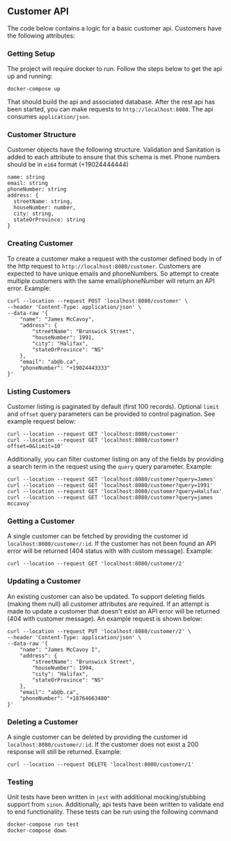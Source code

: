 ## Customer API
The code below contains a logic for a basic customer api. Customers have the following attributes:

### Getting Setup
The project will require docker to run. Follow the steps below to get the api up and running:
```
docker-compose up
```
That should build the api and associated database. After the rest api has been started, you can make requests to `http://localhost:8080`. The api consumes `application/json`.

### Customer Structure
Customer objects have the following structure. Validation and Sanitation is added to each attribute to ensure that this schema is met. Phone numbers should be in `e164` format (+19024444444)
```
name: string
email: string
phoneNumber: string
address: {
  streetName: string,
  houseNumber: number,
  city: string,
  stateOrProvince: string
}
```

### Creating Customer
To create a customer make a request with the customer defined body in of the http request to `http://localhost:8080/customer`. Customers are expected to have unique emails and phoneNumbers. So attempt to create multiple customers with the same email/phoneNumber will return an API error. Example:
```
curl --location --request POST 'localhost:8080/customer' \
--header 'Content-Type: application/json' \
--data-raw '{
    "name": "James McCavoy",
    "address": {
        "streetName": "Brunswick Street",
        "houseNumber": 1991,
        "city": "Halifax",
        "stateOrProvince": "NS"
    },
    "email": "ab@b.ca",
    "phoneNumber": "+19024443333"
}'
```

### Listing Customers
Customer listing is paginated by default (first 100 records). Optional `limit` and `offset` query parameters can be provided to control pagination. See example request below:
```
curl --location --request GET 'localhost:8080/customer'
curl --location --request GET 'localhost:8080/customer?offset=0&limit=10'
```

Additionally, you can filter customer listing on any of the fields by providing a search term in the request using the `query` query parameter. Example:
```
curl --location --request GET 'localhost:8080/customer?query=James'
curl --location --request GET 'localhost:8080/customer?query=1991'
curl --location --request GET 'localhost:8080/customer?query=Halifax'
curl --location --request GET 'localhost:8080/customer?query=james mccavoy'
```

### Getting a Customer
A single customer can be fetched by providing the customer id `localhost:8080/customer/:id`. If the customer has not been found an API error will be returned (404 status with with custom message). Example:
```
curl --location --request GET 'localhost:8080/customer/2'
```

### Updating a Customer
An existing customer can also be updated. To support deleting fields (making them null) all customer attributes are required. If an attempt is made to update a customer that doesn't exist an API error will be returned (404 with customer message). An example request is shown below:

```
curl --location --request PUT 'localhost:8080/customer/2' \
--header 'Content-Type: application/json' \
--data-raw '{
    "name": "James McCavoy I",
    "address": {
        "streetName": "Brunswick Street",
        "houseNumber": 1994,
        "city": "Halifax",
        "stateOrProvince": "NS"
    },
    "email": "ab@b.ca",
    "phoneNumber": "+18764663480"
}'
```

### Deleting a Customer
A single customer can be deleted by providing the customer id `localhost:8080/customer/:id`. If the customer does not exist a 200 response will still be returned. Example:
```
curl --location --request DELETE 'localhost:8080/customer/1'
```

### Testing
Unit tests have been written in `jest` with additional mocking/stubbing support from `sinon`. Additionally, api tests have been written to validate end to end functionality. These tests can be run using the following command
```
docker-compose run test
docker-compose down
```